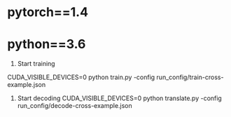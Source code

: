 # pytorch==1.4  
# python==3.6

1. Start training

CUDA_VISIBLE_DEVICES=0 python train.py -config run_config/train-cross-example.json

1. Start decoding
CUDA_VISIBLE_DEVICES=0 python translate.py -config run_config/decode-cross-example.json
